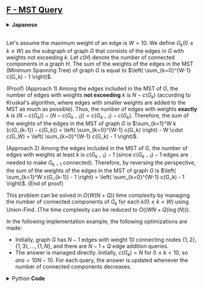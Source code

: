 ## [F - MST Query](https://atcoder.jp/contests/abc355/tasks/abc355_f)

<details><summary><b>Japanese</b></summary>

辺の重みの最大値を $W = 10$ とします．グラフ $G$ の部分グラフであって，$G$ の辺のうち重みが $k$ 以下であるものからなる（重みなし）グラフを $G_k (0 \le k \le W)$ とします．グラフ $H$ の連結部分数を $c(H)$ とするとき，グラフ $G$ の MST （最小全域木）に含まれる辺の重みの和は $\Big( \sum_{k=0}^{W-1} c(G_k) - 1 \Big)$ と等しくなります．

（証明）
（方針 1） $G$ の MST に含まれる辺のうち，重みが $k$ **以下** であるものは $N - c(G_k)$ 個です（クラスカル法のアルゴリズムより，重みが小さい辺を MST に追加できるだけ追加するべきであるため）．したがって，重みが **ちょうど** $k$ であるものは $(N - c(G_k)) - (N - c(G_{k-1})) = c(G_{k-1}-c(G_k))$ 個あり，グラフ $G$ の MST に含まれる辺の重みの和は $\sum_{k=1}^W k(c(G_{k-1}) -c(G_k)) = \Big( \sum_{k-0}^{W-1} c(G_k) \Big) - W\cdot c(G_W) = \Big(\sum_{k=0}^{W-1} c(G_k)-1\Big)$ です．

（方針 2）$G$ の MST に含まれる辺のうち，重みが $k$ 以上のものは $c(G_{k-1}) - 1$ 個です（$G_{k-1}$ を連結にするためには $c(G_{k-1}) - 1$ 個の辺を追加する必要があるため）．したがって，主客転倒によりグラフ $G$ の MST に含まれる辺の重みの和は $\Big( \sum_{k=1}^W c(G_{k-1}) - 1\Big) = \Big(\sum_{k=0}^{W-1}c(G_k)-1 \Big)$ です（証明終）

各 $k(0\le k < W)$ に対して， $G_k$ の連結成分数を Union-Find で管理することによってこの問題を計算量 $O(W(N+Q)\propto (N))$ で解くことができます．（計算量は $O((WN + Q)\propto (N))$ に落とすことが可能です．）

以下の実装例では次のような工夫をしています．

* $G$ には最初から $N-1$ 個の重み $10$ の辺 $\{1, 2\}, \{1, 3\}, \dots, \{1, N\}$ が貼られており，$N-1+Q$ 個の辺追加クエリがあるとみなす．
* 答えを直接管理する．最初の時点では $c(G_k) = N(0 \le k < 10)$ であるため $ans = 10N-10$ である．各クエリに対して，連結成分数が減るごとに答えを更新する．

</details><br>

Let's assume the maximum weight of an edge is $W = 10$. We define $G_k (0 \leq k \leq W)$ as the subgraph of graph $G$ that consists of the edges in $G$ with weights not exceeding $k$. Let $c(H)$ denote the number of connected components in a graph $H$. The sum of the weights of the edges in the MST (Minimum Spanning Tree) of graph $G$ is equal to $\left( \sum_{k=0}^{W-1} c(G_k) - 1 \right)$.

(Proof)
(Approach 1) Among the edges included in the MST of $G$, the number of edges with weights **not exceeding** $k$ is $N - c(G_k)$ (according to Kruskal's algorithm, where edges with smaller weights are added to the MST as much as possible). Thus, the number of edges with weights **exactly** $k$ is $(N - c(G_k)) - (N - c(G_{k-1})) = c(G_{k-1}) - c(G_k)$. Therefore, the sum of the weights of the edges in the MST of graph $G$ is $\sum_{k=1}^W k (c(G_{k-1}) - c(G_k)) = \left( \sum_{k=0}^{W-1} c(G_k) \right) - W \cdot c(G_W) = \left( \sum_{k=0}^{W-1} c(G_k) - 1 \right)$.

(Approach 2) Among the edges included in the MST of $G$, the number of edges with weights at least $k$ is $c(G_{k-1}) - 1$ (since $c(G_{k-1}) - 1$ edges are needed to make $G_{k-1}$ connected). Therefore, by reversing the perspective, the sum of the weights of the edges in the MST of graph $G$ is $\left( \sum_{k=1}^W c(G_{k-1}) - 1 \right) = \left( \sum_{k=0}^{W-1} c(G_k) - 1 \right)$. (End of proof)

This problem can be solved in $O(W(N + Q))$ time complexity by managing the number of connected components of $G_k$ for each $k(0 \leq k < W)$ using Union-Find. (The time complexity can be reduced to $O((WN + Q) \log(N))$).

In the following implementation example, the following optimizations are made:

* Initially, graph $G$ has $N-1$ edges with weight $10$ connecting nodes $\{1, 2\}, \{1, 3\}, ..., \{1, N\}$, and there are $N-1 + Q$ edge addition queries.
* The answer is managed directly. Initially, $c(G_k) = N$ for $0 \leq k < 10$, so $ans = 10N - 10$. For each query, the answer is updated whenever the number of connected components decreases.

<details><summary>Python <b>Code</b></summary><br>

```py
from atcoder.dsu import DSU

N, Q = map(int, input().split())
uf = [DSU(N + 1) for i in range(10)]
ans = 10 * N - 10
for i in range(N - 1 + Q):
    a, b, c = map(int, input().split())
    for j in range(c, 10):
        if not uf[j].same(a, b):
            ans -= 1
            uf[j].merge(a, b)
    if i >= N - 1:
        print(ans)
```

</details>

